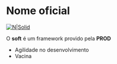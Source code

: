 # Nome oficial

[![N|Solid](https://cldup.com/dTxpPi9lDf.thumb.png)](https://nodesource.com/products/nsolid)

O **soft** é um framework provido pela **PROD**

  - Agilidade no desenvolvimento
  - Vacina
